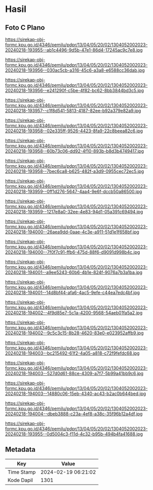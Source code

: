 # Hasil

## Foto C Plano

https://sirekap-obj-formc.kpu.go.id/4346/pemilu/pdpr/13/04/05/20/02/1304052002023-20240218-193955--ab1c4496-9d5b-47e1-86d4-17245ac9c7e8.jpg

https://sirekap-obj-formc.kpu.go.id/4346/pemilu/pdpr/13/04/05/20/02/1304052002023-20240218-193956--030ac5cb-a316-45c6-a3a8-e6588cc36dab.jpg

https://sirekap-obj-formc.kpu.go.id/4346/pemilu/pdpr/13/04/05/20/02/1304052002023-20240218-193956--e241290f-c5be-4f82-bc62-8bb3844bd3c5.jpg

https://sirekap-obj-formc.kpu.go.id/4346/pemilu/pdpr/13/04/05/20/02/1304052002023-20240218-193957--c1f8d541-5813-4187-82ee-b92a379e82a9.jpg

https://sirekap-obj-formc.kpu.go.id/4346/pemilu/pdpr/13/04/05/20/02/1304052002023-20240218-193958--02e335ff-9526-4423-8fa9-22c8beea82c6.jpg

https://sirekap-obj-formc.kpu.go.id/4346/pemilu/pdpr/13/04/05/20/02/1304052002023-20240218-193958--60b73c06-dd92-4f10-893b-b8d3b4749417.jpg

https://sirekap-obj-formc.kpu.go.id/4346/pemilu/pdpr/13/04/05/20/02/1304052002023-20240218-193958--7bec6ca8-b625-482f-a3d9-0955cec72ec5.jpg

https://sirekap-obj-formc.kpu.go.id/4346/pemilu/pdpr/13/04/05/20/02/1304052002023-20240218-193959--0ff1d276-5647-4aa4-9e6f-dccb50a86500.jpg

https://sirekap-obj-formc.kpu.go.id/4346/pemilu/pdpr/13/04/05/20/02/1304052002023-20240218-193959--1217e8a0-32ee-4e83-94d1-05a391c69494.jpg

https://sirekap-obj-formc.kpu.go.id/4346/pemilu/pdpr/13/04/05/20/02/1304052002023-20240218-194000--26aea9dd-0aae-4c3e-a911-51d1e1f658bf.jpg

https://sirekap-obj-formc.kpu.go.id/4346/pemilu/pdpr/13/04/05/20/02/1304052002023-20240218-194000--7f0f7c91-ffb6-475d-88f6-d9091d998b4c.jpg

https://sirekap-obj-formc.kpu.go.id/4346/pemilu/pdpr/13/04/05/20/02/1304052002023-20240218-194001--a9ee5243-60b6-4b1e-824f-9076a7b3a1ba.jpg

https://sirekap-obj-formc.kpu.go.id/4346/pemilu/pdpr/13/04/05/20/02/1304052002023-20240218-194001--14d8bf44-afa6-4ac5-9efe-c44ea7edc4bf.jpg

https://sirekap-obj-formc.kpu.go.id/4346/pemilu/pdpr/13/04/05/20/02/1304052002023-20240218-194002--4f9d85e7-5c1a-4200-9568-54aeb01fa5a2.jpg

https://sirekap-obj-formc.kpu.go.id/4346/pemilu/pdpr/13/04/05/20/02/1304052002023-20240218-194002--9c5c3c15-8b28-4620-83e0-e023952affb9.jpg

https://sirekap-obj-formc.kpu.go.id/4346/pemilu/pdpr/13/04/05/20/02/1304052002023-20240218-194003--bc215492-61f2-4a05-a818-c72f9fefdc68.jpg

https://sirekap-obj-formc.kpu.go.id/4346/pemilu/pdpr/13/04/05/20/02/1304052002023-20240218-194003--527d0d61-88ce-4309-a7f7-5b99a41bb9c6.jpg

https://sirekap-obj-formc.kpu.go.id/4346/pemilu/pdpr/13/04/05/20/02/1304052002023-20240218-194003--14880c06-15eb-4340-ac43-b2ac0b644bed.jpg

https://sirekap-obj-formc.kpu.go.id/4346/pemilu/pdpr/13/04/05/20/02/1304052002023-20240218-194004--dbeb3888-c23a-4ef8-a38c-35f96b12a4df.jpg

https://sirekap-obj-formc.kpu.go.id/4346/pemilu/pdpr/13/04/05/20/02/1304052002023-20240218-193955--0d5004c3-f11d-4c32-b95b-494b4fa41688.jpg


## Metadata

| Key        | Value               |
| ---------- | ------------------- |
| Time Stamp | 2024-02-19 06:21:02 |
| Kode Dapil | 1301                |



